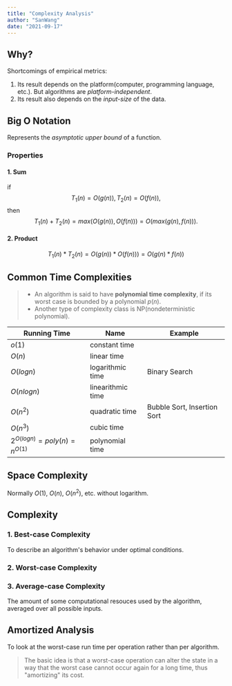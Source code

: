 ```yaml
---
title: "Complexity Analysis"
author: "SanWang"
date: "2021-09-17"
---
```

## Why?

Shortcomings of empirical metrics:

1. Its result depends on the platform(computer, programming language, etc.). But algorithms are *platform-independent*.
2. Its result also depends on the *input-size* of the data.

## Big O Notation

Represents the *asymptotic upper bound* of a function.

### Properties

#### 1. Sum

if
$$
    T_1(n) = O(g(n)),
    T_2(n) = O(f(n)),
$$
then
$$
    T_1(n) + T_2(n) = max(O(g(n)), O(f(n))) = O(max(g(n), f(n))).
$$

#### 2. Product

$$
    T_1(n) * T_2(n) = O(g(n)) *O(f(n))) = O(g(n)* f(n))
$$

## Common Time Complexities

> - An algorithm is said to have **polynomial time complexity**, if its worst case is bounded by a polynomial $p(n)$.
> - Another type of complexity class is NP(nondeterministic polynomial).

| Running Time | Name | Example |
| ----|------| ----|
|  $o(1)$  | constant time |  |
| $O(n)$ | linear time |  |
| $O(logn)$ | logarithmic time | Binary Search |
| $O(nlogn)$ | linearithmic time |  |
| $O(n^2)$ | quadratic time | Bubble Sort, Insertion Sort |
| $O(n^3)$ | cubic time |  |
| $2^{O(logn)} = poly(n) = n^{O(1)}$ | polynomial time |  |

## Space Complexity

Normally $O(1)$, $O(n)$, $O(n^2)$, etc. without logarithm.

## Complexity

### 1. Best-case Complexity

To describe an algorithm's behavior under optimal conditions.

### 2. Worst-case Complexity

### 3. Average-case Complexity

The amount of some computational resouces used by the algorithm, averaged over all possible inputs.

## Amortized Analysis

To look at the worst-case run time per operation rather than per algorithm.
> The basic idea is that a worst-case operation can alter the state in a way that the worst case cannot occur again for a long time, thus "amortizing" its cost.
